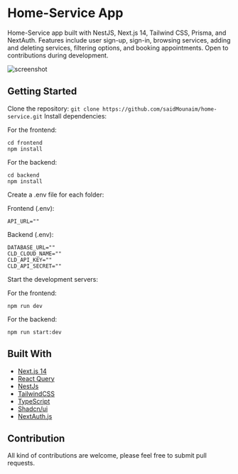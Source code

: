 # Home-Service App

Home-Service app built with NestJS, Next.js 14, Tailwind CSS, Prisma, and NextAuth. Features include user sign-up, sign-in, browsing services, adding and deleting services, filtering options, and booking appointments. Open to contributions during development.

![screenshot](https://i.ibb.co/nn5z1K7/Capture.png)

## Getting Started

Clone the repository: `git clone https://github.com/saidMounaim/home-service.git`
Install dependencies:

For the frontend:

```
cd frontend
npm install
```

For the backend:

```
cd backend
npm install
```

Create a .env file for each folder:

Frontend (.env):

```
API_URL=""
```

Backend (.env):

```
DATABASE_URL=""
CLD_CLOUD_NAME=""
CLD_API_KEY=""
CLD_API_SECRET=""
```

Start the development servers:

For the frontend:

```
npm run dev
```

For the backend:

```
npm run start:dev
```

## Built With

- [Next.js 14](https://nextjs.org/)
- [React Query](https://tanstack.com/query/v3)
- [NestJs](https://nestjs.com/)
- [TailwindCSS](https://tailwindcss.com/)
- [TypeScript](https://www.typescriptlang.org/)
- [Shadcn/ui](https://ui.shadcn.com/)
- [NextAuth.js](https://next-auth.js.org/)

## Contribution

All kind of contributions are welcome, please feel free to submit pull requests.
